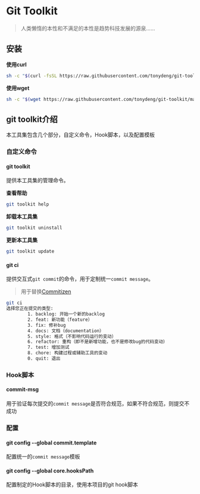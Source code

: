 # Git Toolkit


> 人类懒惰的本性和不满足的本性是趋势科技发展的源泉......

## 安装

**使用curl**

```bash
sh -c "$(curl -fsSL https://raw.githubusercontent.com/tonydeng/git-toolkit/master/installer.sh)"
```

**使用wget**

```bash
sh -c "$(wget https://raw.githubusercontent.com/tonydeng/git-toolkit/master/installer.sh -O -)"
```

## git toolkit介绍

本工具集包含几个部分，自定义命令，Hook脚本，以及配置模板

### 自定义命令

#### git toolkit

提供本工具集的管理命令。

**查看帮助**

```bash
git toolkit help
```

**卸载本工具集**

```bash
git toolkit uninstall
```

**更新本工具集**

```bash
git toolkit update
```

#### git ci

提供交互式`git commit`的命令，用于定制统一`commit message`。

> 用于替换[Commitizen](https://github.com/commitizen/cz-cli)

```bash
git ci
选择您正在提交的类型:
        1. backlog: 开始一个新的backlog
        2. feat: 新功能（feature）
        3. fix: 修补bug
        4. docs: 文档（documentation）
        5. style: 格式（不影响代码运行的变动）
        6. refactor: 重构（即不是新增功能，也不是修改bug的代码变动）
        7. test: 增加测试
        8. chore: 构建过程或辅助工具的变动
        0. quit: 退出
```    

### Hook脚本

#### commit-msg

用于验证每次提交的`commit message`是否符合规范，如果不符合规范，则提交不成功

### 配置

#### git config --global commit.template

配置统一的`commit message`模板

#### git config --global core.hooksPath

配置制定的Hook脚本的目录，使用本项目的git hook脚本
